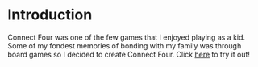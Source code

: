 # Introduction

Connect Four was one of the few games that I enjoyed playing as a kid. Some of my fondest memories of bonding with my family was through board games so I decided to create Connect Four. Click [here](https://mike-trinh-connect-four.netlify.app) to try it out!